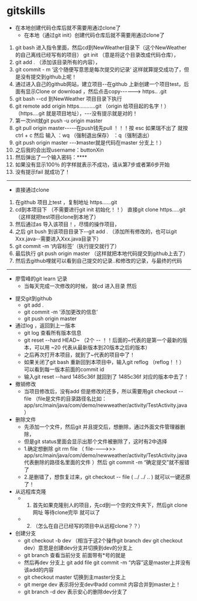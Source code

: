 # gitskills
- 在本地创建代码仓库后就不需要用通过clone了
  - 在本地（通过git init）创建代码仓库后就不需要用通过clone了
1. git bash 进入指令里面，然后cd到NewWeather目录下（这个NewWeather的自己离线已经写有的项目） git init  （意是将这个目录改成代码仓库），
2. git add . （添加该目录所有的内容），
3. git commit - m ‘这个随便写意思是每次提交的记录‘        这样就算提交成功了，但是没有提交到github上呢！
4. 通过进入自己的github网站，建立项目--在github 上新创建一个项目test，后面有显示Clone or   download  ，然后点击copy------> https.. .git  
5. git bash   --cd 到NewWeather 项目目录下执行
6. git remote add origin https...........git        （origin 给项目起的名字！）（https....git 就是项目地址），---没有提示就是对的！
7. 第一次init就git push -u origin master
8. git pull origin master-----在push钱先pull  ！！！按 esc  如果瑞不出了  就按 ctrl + c  然后 输入 ：wq  （强制退出保存） ：q（强制退出）
9. git push origin master       ---》master就是代码在master 分支上！）
10. 之后我的会出现username：buttonXin
11. 然后弹出了一个输入密码：****
12. 如果没有显示100％ 的字样就表示不成功，请从第7步或者第6步开始
13.   没有提示fail 就成功了！
----------------------------------------------------------------
- 直接通过clone

1. 在github 项目上test ，复制地址 https......git  
2. cd到本项目下 （不需要进行git init 初始化！！） 直接git clone https.....git （这样就把test项目clone到本地了）
3. 然后通过as 导入该项目！，尽情的操作项目，
4. 之后 git bush 到该项目目录下--git add .    （添加所有修改的，也可以git Xxx.java--需要进入Xxx.java目录下）
5.   git commit -m ‘内容标签’（执行提交就行了）
6. 最后执行 git push origin master （这样就把本地代码提交到github上去了）
7. 然后去github哩就可以看到自己提交的记录..和修改的记录，与最终的代码

------------------------------------------------------------------------------

- 廖雪峰的git  learn 记录
  - 当每天完成一次修改的时候， 就cd 进入目录 然后
* 提交git到github
    * git add .  
    * git commit -m ‘添加更改的信息’
    * git push origin master 
* 通过log ，返回到上一版本
    * git log 查看所有版本信息
    * git reset --hard HEAD~   （2个  -- ！！后面的~代表的是第一个最新的版本，可以用 ~20  代表从最新版本到20版本之后的版本）
    * 之后再次打开本项目，就到了~代表的项目中了！
    * 如果关闭了git bash  重新回到本项目中，输入git reflog  （reflog！！） 可以看到每一版本前面的commit  id  
    * 输入git reset --hard  1485c36f   就回到了   1485c36f   对应的版本中去了！
*  撤销修改
    * 当项目修改后，没有add 但是修改的还多，所以需要用git checkout -- file   （file是文件的目录路径名比如：
app/src/main/java/com/demo/newweather/activity/TestActivity.java
）
* 删除文件
    * 先添加一个文件，然后git 并且提交后，想删除，通过外面文件管理器删除，
    * 但是git status里面会显示出那个文件被删除了，这时有2中选择
    * 1.确定想删除 git rm  file    （
file---->>> app/src/main/java/com/demo/newweather/activity/TestActivity.java代表删除的路径名里面的文件
）然后 git commit -m “确定提交”就不报错了
    * 2.是删错了，想恢复过来，git checkout -- file   (  ../  ../ ..  ) 就可以一键还原了！
* 从远程库克隆
    * 1.  首先如果克隆别人的项目，先cd到一个空的文件夹下，然后git clone 网址   等待clone完毕 就可以了
    * 2.  （怎么在自己已经写的项目中从远程clone？？）
* 创建分支
    * git checkout -b dev   （相当于这2个操作git branch dev   git checkout dev）意思是创建dev分支并切换到dev的分支上
    * git branch 查看当前分支 前面带有*号的就是
    * 然后再dev 分支上 git add file     git commit -m “内容”这是master上并没有该add的内容
    * git checkout master  切换到主master分支上
    * git merge  dev   表示将分支dev中add  commit 内容合并到master上！
    * git branch -d dev  表示安心的删除dev分支了

